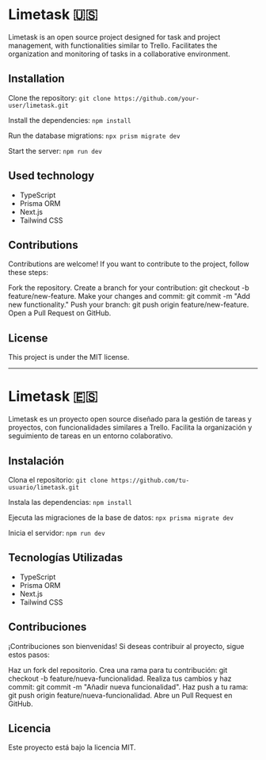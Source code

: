 # Limetask 🇺🇸

Limetask is an open source project designed for task and project management, with functionalities similar to Trello. Facilitates the organization and monitoring of tasks in a collaborative environment.

## Installation

Clone the repository:
`git clone https://github.com/your-user/limetask.git`

Install the dependencies:
`npm install`

Run the database migrations:
`npx prism migrate dev`

Start the server:
`npm run dev`

## Used technology

* TypeScript
* Prisma ORM
* Next.js
* Tailwind CSS

## Contributions

Contributions are welcome! If you want to contribute to the project, follow these steps:

Fork the repository.
Create a branch for your contribution: git checkout -b feature/new-feature.
Make your changes and commit: git commit -m "Add new functionality."
Push your branch: git push origin feature/new-feature.
Open a Pull Request on GitHub.

## License

This project is under the MIT license.

---

# Limetask 🇪🇸

Limetask es un proyecto open source diseñado para la gestión de tareas y proyectos, con funcionalidades similares a Trello. Facilita la organización y seguimiento de tareas en un entorno colaborativo.

## Instalación

Clona el repositorio:
`git clone https://github.com/tu-usuario/limetask.git`

Instala las dependencias:
`npm install`

Ejecuta las migraciones de la base de datos:
`npx prisma migrate dev`

Inicia el servidor:
`npm run dev`

## Tecnologías Utilizadas

* TypeScript
* Prisma ORM
* Next.js
* Tailwind CSS

## Contribuciones

¡Contribuciones son bienvenidas! Si deseas contribuir al proyecto, sigue estos pasos:

Haz un fork del repositorio.
Crea una rama para tu contribución: git checkout -b feature/nueva-funcionalidad.
Realiza tus cambios y haz commit: git commit -m "Añadir nueva funcionalidad".
Haz push a tu rama: git push origin feature/nueva-funcionalidad.
Abre un Pull Request en GitHub.

## Licencia

Este proyecto está bajo la licencia MIT.
